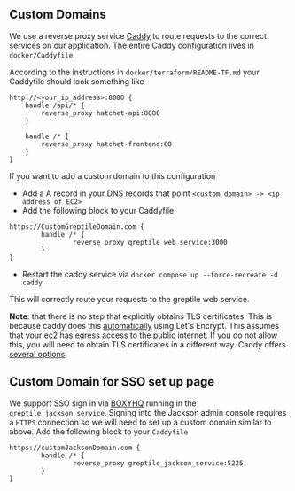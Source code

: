 ## Custom Domains

We use a reverse proxy service [Caddy](https://caddyserver.com/docs/) to route requests to the correct services on our application. The entire Caddy configuration lives in `docker/Caddyfile`. 

According to the instructions in `docker/terraform/README-TF.md` your Caddyfile should look something like 

```
http://<your_ip_address>:8080 {
	handle /api/* {
		reverse_proxy hatchet-api:8080
	}

	handle /* {
		reverse_proxy hatchet-frontend:80
	}
}
```

If you want to add a custom domain to this configuration 
- Add a A record in your DNS records that point `<custom domain> -> <ip address of EC2>`
- Add the following block to your Caddyfile

```
https://CustomGreptileDomain.com {
        handle /* {
                reverse_proxy greptile_web_service:3000
        }
}
```
- Restart the caddy service via `docker compose up --force-recreate -d caddy`

This will correctly route your requests to the greptile web service. 

**Note**: that there is no step that explicitly obtains TLS certificates. This is because caddy does this [automatically](https://caddyserver.com/docs/automatic-https) using Let's Encrypt. This assumes that your ec2 has egress access to the public internet. If you do not allow this, you will need to obtain TLS certificates in a different way. Caddy offers [several options](https://caddyserver.com/docs/caddyfile/directives/tls#:~:text=Use%20a%20custom%20certificate%20and%20key)


## Custom Domain for SSO set up page
We support SSO sign in via [BOXYHQ](https://boxyhq.com/docs/jackson/overview) running in the `greptile_jackson_service`. Signing into the Jackson admin console requires a `HTTPS` connection so we will need to set up a custom domain similar to above. Add the following block to your `Caddyfile`

```
https://customJacksonDomain.com {
        handle /* {
                reverse_proxy greptile_jackson_service:5225
        }
}
```

